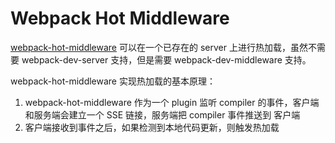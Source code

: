 # Webpack Hot Middleware

[webpack-hot-middleware](https://github.com/glenjamin/webpack-hot-middleware) 可以在一个已存在的 server 上进行热加载，虽然不需要 webpack-dev-server 支持，但是需要 webpack-dev-middleware 支持。

webpack-hot-middleware 实现热加载的基本原理：
1. webpack-hot-middleware 作为一个 plugin 监听 compiler 的事件，客户端和服务端会建立一个 SSE 链接，服务端把 compiler 事件推送到 客户端
2. 客户端接收到事件之后，如果检测到本地代码更新，则触发热加载